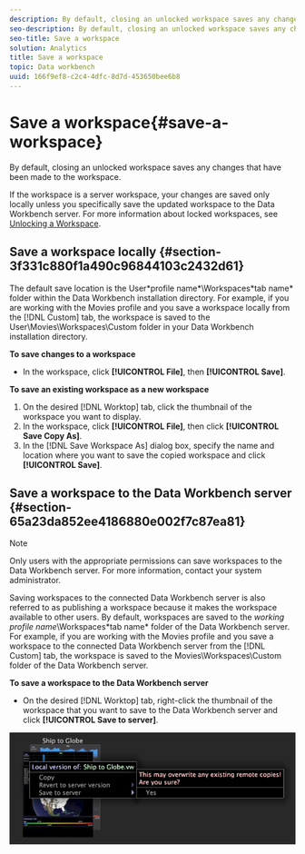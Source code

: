 ```yaml
---
description: By default, closing an unlocked workspace saves any changes that have been made to the workspace.
seo-description: By default, closing an unlocked workspace saves any changes that have been made to the workspace.
seo-title: Save a workspace
solution: Analytics
title: Save a workspace
topic: Data workbench
uuid: 166f9ef8-c2c4-4dfc-8d7d-453650bee6b8
---
```


# Save a workspace{#save-a-workspace}

By default, closing an unlocked workspace saves any changes that have been made to the workspace.

 If the workspace is a server workspace, your changes are saved only locally unless you specifically save the updated workspace to the Data Workbench server. For more information about locked workspaces, see [Unlocking a Workspace](../../../home/c-get-started/c-work-worksp/c-unlock-wksp.md#concept-18ada952aecf45c79a806b31b294023e).

## Save a workspace locally {#section-3f331c880f1a490c96844103c2432d61}

The default save location is the User\*profile name*\Workspaces\*tab name* folder within the Data Workbench installation directory. For example, if you are working with the Movies profile and you save a workspace locally from the [!DNL Custom] tab, the workspace is saved to the User\Movies\Workspaces\Custom folder in your Data Workbench installation directory.

**To save changes to a workspace**

* In the workspace, click **[!UICONTROL File]**, then **[!UICONTROL Save]**.

**To save an existing workspace as a new workspace**

1. On the desired [!DNL Worktop] tab, click the thumbnail of the workspace you want to display. 
1. In the workspace, click **[!UICONTROL File]**, then click **[!UICONTROL Save Copy As]**. 
1. In the [!DNL Save Workspace As] dialog box, specify the name and location where you want to save the copied workspace and click **[!UICONTROL Save]**.

## Save a workspace to the Data Workbench server {#section-65a23da852ee4186880e002f7c87ea81}

>[!NOTE]
>
>Only users with the appropriate permissions can save workspaces to the Data Workbench server. For more information, contact your system administrator.

Saving workspaces to the connected Data Workbench server is also referred to as publishing a workspace because it makes the workspace available to other users. By default, workspaces are saved to the *working profile name*\Workspaces\*tab name* folder of the Data Workbench server. For example, if you are working with the Movies profile and you save a workspace to the connected Data Workbench server from the [!DNL Custom] tab, the workspace is saved to the Movies\Workspaces\Custom folder of the Data Workbench server.

**To save a workspace to the Data Workbench server**

* On the desired [!DNL Worktop] tab, right-click the thumbnail of the workspace that you want to save to the Data Workbench server and click **[!UICONTROL Save to server]**.

![](assets/mnu_workspaceManager_SaveToServerwksp.png)

